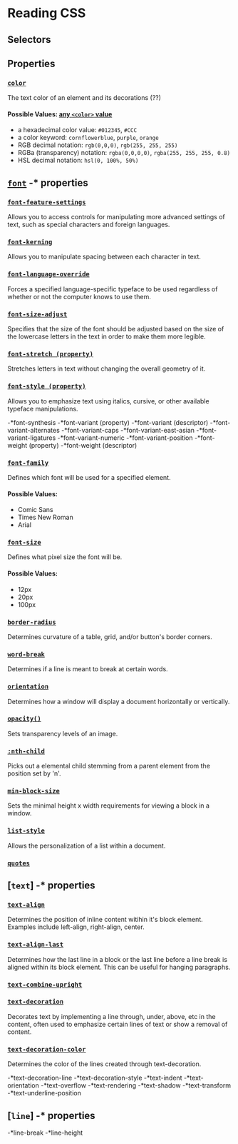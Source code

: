 # Reading CSS

## Selectors

## Properties

### [`color`](https://developer.mozilla.org/en-US/docs/Web/CSS/color) 

The text color of an element and its decorations (??)

#### Possible Values: [any `<color>` value](https://developer.mozilla.org/en-US/docs/Web/CSS/color_value)

* a hexadecimal color value: `#012345`, `#CCC`
* a color keyword: `cornflowerblue`, `purple`, `orange`
* RGB decimal notation: `rgb(0,0,0)`, `rgb(255, 255, 255)`
* RGBa (transparency) notation: `rgba(0,0,0,0)`, `rgba(255, 255, 255, 0.8)`
* HSL decimal notation: `hsl(0, 100%, 50%)`

## [`font`](https://developer.mozilla.org/en-US/docs/Web/CSS/font) -* properties

### [`font-feature-settings`](https://developer.mozilla.org/en-US/docs/Web/CSS/font-feature-settings)

Allows you to access controls for manipulating more advanced settings of text, such as special characters and foreign languages. 

### [`font-kerning`](https://developer.mozilla.org/en-US/docs/Web/CSS/font-kerning)

Allows you to manipulate spacing between each character in text. 

### [`font-language-override`](https://developer.mozilla.org/en-US/docs/Web/CSS/font-language-override)

Forces a specified language-specific typeface to be used regardless of whether or not the computer knows to use them. 

### [`font-size-adjust`](https://developer.mozilla.org/en-US/docs/Web/CSS/font-size-adjust) 

Specifies that the size of the font should be adjusted based on the size of the lowercase letters in the text in order to make them more legible. 

### [`font-stretch (property)`](https://developer.mozilla.org/en-US/docs/Web/CSS/font-stretch)

Stretches letters in text without changing the overall geometry of it. 

### [`font-style (property)`](https://developer.mozilla.org/en-US/docs/Web/CSS/font-style)

Allows you to emphasize text using italics, cursive, or other available typeface manipulations. 

-*font-synthesis
-*font-variant (property)
-*font-variant (descriptor)
-*font-variant-alternates
-*font-variant-caps
-*font-variant-east-asian
-*font-variant-ligatures
-*font-variant-numeric
-*font-variant-position
-*font-weight (property)
-*font-weight (descriptor)

### [`font-family`](https://developer.mozilla.org/en-US/docs/Web/CSS/font-family) 

Defines which font will be used for a specified element. 

#### Possible Values: 

* Comic Sans
* Times New Roman
* Arial

### [`font-size`](https://developer.mozilla.org/en-US/docs/Web/CSS/font-size) 

Defines what pixel size the font will be. 

#### Possible Values:

* 12px
* 20px 
* 100px

### [`border-radius`](https://developer.mozilla.org/en-US/docs/Web/CSS/border-radius) 

Determines curvature of a table, grid, and/or button's border corners. 

### [`word-break`](https://developer.mozilla.org/en-US/docs/Web/CSS/word-break)

Determines if a line is meant to break at certain words.

### [`orientation`](https://developer.mozilla.org/en-US/docs/Web/CSS/@viewport/orientation) 

Determines how a window will display a document horizontally or vertically.

### [`opacity()`](https://developer.mozilla.org/en-US/docs/Web/CSS/filter#opacity()) 

Sets transparency levels of an image. 

### [`:nth-child`](https://developer.mozilla.org/en-US/docs/Web/CSS/:nth-child)

Picks out a elemental child stemming from a parent element from the position set by 'n'.

### [`min-block-size`](https://developer.mozilla.org/en-US/docs/Web/CSS/min-block-size) 

Sets the minimal height x width requirements for viewing a block in a window. 

### [`list-style`](https://developer.mozilla.org/en-US/docs/Web/CSS/list-style)

Allows the personalization of a list within a document.

### [`quotes`](https://developer.mozilla.org/en-US/docs/Web/CSS/quotes)

## [`text`] -* properties

### [`text-align`](https://developer.mozilla.org/en-US/docs/Web/CSS/text-align) 

Determines the position of inline content witihin it's block element. Examples include left-align, right-align, center.

### [`text-align-last`](https://developer.mozilla.org/en-US/docs/Web/CSS/text-align-last)

Determines how the last line in a block or the last line before a line break is aligned within its block element. This can be useful for hanging paragraphs. 

### [`text-combine-upright`](https://developer.mozilla.org/en-US/docs/Web/CSS/text-combine-upright)


### [`text-decoration`](https://developer.mozilla.org/en-US/docs/Web/CSS/text-decoration)

Decorates text by implementing a line through, under, above, etc in the content, often used to emphasize certain lines of text or show a removal of content. 

### [`text-decoration-color`](https://developer.mozilla.org/en-US/docs/Web/CSS/text-decoration-color)

Determines the color of the lines created through text-decoration. 

-*text-decoration-line
-*text-decoration-style
-*text-indent
-*text-orientation
-*text-overflow
-*text-rendering
-*text-shadow
-*text-transform
-*text-underline-position
 
## [`line`] -* properties

-*line-break
-*line-height
